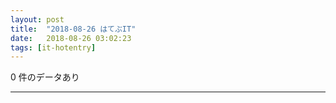 ```yaml
---
layout: post
title:  "2018-08-26 はてぶIT"
date:   2018-08-26 03:02:23
tags: [it-hotentry]
---
```

0 件のデータあり

<hr>
